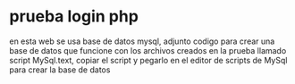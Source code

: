 # prueba login php
en esta web se usa base de datos mysql, adjunto codigo para crear una base de datos que funcione con los archivos creados en la prueba llamado script MySql.text, copiar el script y pegarlo en el editor de scripts de MySql para crear la base de datos

